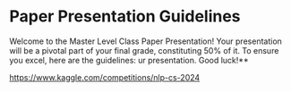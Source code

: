 # Paper Presentation Guidelines

Welcome to the Master Level Class Paper Presentation! Your presentation will be a pivotal part of your final grade, constituting 50% of it. To ensure you excel, here are the guidelines:
ur presentation. Good luck!**


https://www.kaggle.com/competitions/nlp-cs-2024